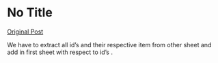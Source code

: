 # No Title

[Original Post](https://discourse.onlinedegree.iitm.ac.in/t/169888/14)

<p>We have to extract all id’s and their respective item from other sheet and add in first sheet with respect to id’s .</p>